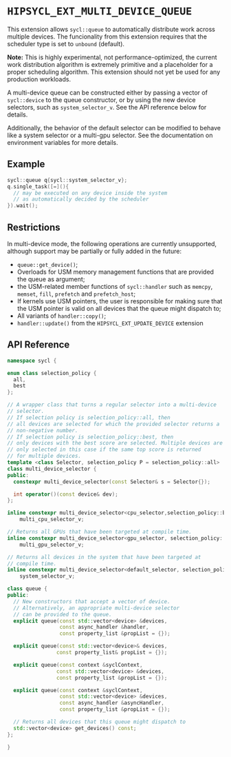 # `HIPSYCL_EXT_MULTI_DEVICE_QUEUE`

This extension allows `sycl::queue` to automatically distribute work across multiple devices. The funcionality from this extension requires that the scheduler type is set to `unbound` (default).

**Note:** This is highly experimental, not performance-optimized, the current work distribution algorithm is extremely primitive and a placeholder for a proper scheduling algorithm. This extension should not yet be used for any production workloads.

A multi-device queue can be constructed either by passing a vector of `sycl::device` to the queue constructor, or by using the new device selectors, such as `system_selector_v`. See the API reference below for details.

Additionally, the behavior of the default selector can be modified to behave like a system selector or a multi-gpu selector. See the documentation on environment variables for more details.

## Example

```c++
sycl::queue q{sycl::system_selector_v};
q.single_task([=](){
  // may be executed on any device inside the system
  // as automatically decided by the scheduler
}).wait();
```

## Restrictions

In multi-device mode, the following operations are currently unsupported, although support may be partially or fully added in the future:

* `queue::get_device()`;
* Overloads for USM memory management functions that are provided the queue as argument;
* the USM-related member functions of `sycl::handler` such as `memcpy`, `memset`, `fill`, `prefetch` and `prefetch_host`;
* If kernels use USM pointers, the user is responsible for making sure that the USM pointer is valid on all devices that the queue might dispatch to;
* All variants of `handler::copy()`;
* `handler::update()` from the `HIPSYCL_EXT_UPDATE_DEVICE` extension

## API Reference

```c++
namespace sycl {

enum class selection_policy {
  all,
  best
};

// A wrapper class that turns a regular selector into a multi-device
// selector. 
// If selection policy is selection_policy::all, then
// all devices are selected for which the provided selector returns a
// non-negative number.
// If selection policy is selection_policy::best, then
// only devices with the best score are selected. Multiple devices are
// only selected in this case if the same top score is returned
// for multiple devices.
template <class Selector, selection_policy P = selection_policy::all>
class multi_device_selector {
public:
  constexpr multi_device_selector(const Selector& s = Selector{});

  int operator()(const device& dev);
};

inline constexpr multi_device_selector<cpu_selector,selection_policy::best>
    multi_cpu_selector_v;

// Returns all GPUs that have been targeted at compile time.
inline constexpr multi_device_selector<gpu_selector, selection_policy::best>
    multi_gpu_selector_v;

// Returns all devices in the system that have been targeted at
// compile time.
inline constexpr multi_device_selector<default_selector, selection_policy::all>
    system_selector_v;

class queue {
public:
  // New constructors that accept a vector of device.
  // Alternatively, an appropriate multi-device selector
  // can be provided to the queue.
  explicit queue(const std::vector<device> &devices,
                 const async_handler &handler,
                 const property_list &propList = {});

  explicit queue(const std::vector<device>& devices, 
                const property_list& propList = {});

  explicit queue(const context &syclContext,
                const std::vector<device> &devices,
                const property_list &propList = {});

  explicit queue(const context &syclContext,
                 const std::vector<device> &devices,
                 const async_handler &asyncHandler,
                 const property_list &propList = {});

  // Returns all devices that this queue might dispatch to
  std::vector<device> get_devices() const;
};

}
```